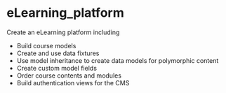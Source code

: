 # eLearning_platform
Create an eLearning platform including
- Build course models
- Create and use data fixtures
- Use model inheritance to create data models for polymorphic content
- Create custom model fields
- Order course contents and modules
- Build authentication views for the CMS